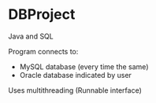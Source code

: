 # DBProject
Java and SQL

Program connects to:
- MySQL database (every time the same)
- Oracle database indicated by user

Uses multithreading (Runnable interface)
